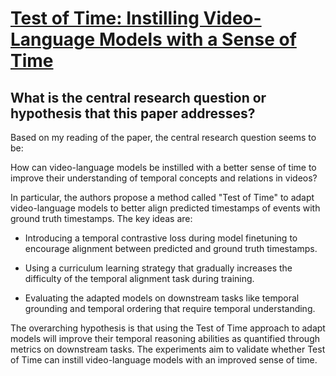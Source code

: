 # [Test of Time: Instilling Video-Language Models with a Sense of Time](https://arxiv.org/abs/2301.02074)

## What is the central research question or hypothesis that this paper addresses?

 Based on my reading of the paper, the central research question seems to be: 

How can video-language models be instilled with a better sense of time to improve their understanding of temporal concepts and relations in videos?

In particular, the authors propose a method called "Test of Time" to adapt video-language models to better align predicted timestamps of events with ground truth timestamps. The key ideas are:

- Introducing a temporal contrastive loss during model finetuning to encourage alignment between predicted and ground truth timestamps. 

- Using a curriculum learning strategy that gradually increases the difficulty of the temporal alignment task during training.

- Evaluating the adapted models on downstream tasks like temporal grounding and temporal ordering that require temporal understanding.

The overarching hypothesis is that using the Test of Time approach to adapt models will improve their temporal reasoning abilities as quantified through metrics on downstream tasks. The experiments aim to validate whether Test of Time can instill video-language models with an improved sense of time.
